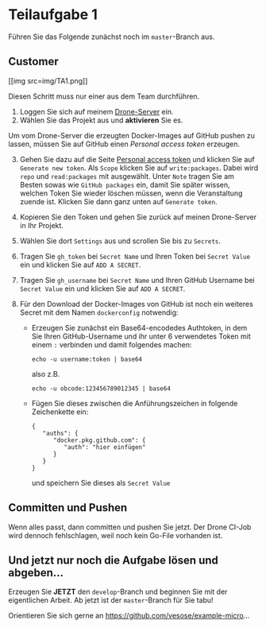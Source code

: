 # Teilaufgabe 1

Führen Sie das Folgende zunächst noch im `master`-Branch aus.

## Customer

[[img src=img/TA1.png]]

Diesen Schritt muss nur einer aus dem Team durchführen.

1. Loggen Sie sich auf meinem [Drone-Server](https://terraform.cs.hm.edu/) ein.
2. Wählen Sie das Projekt aus und **aktivieren** Sie es.

Um vom Drone-Server die erzeugten Docker-Images auf GitHub pushen zu lassen, müssen Sie
auf GitHub einen _Personal access token_ erzeugen.

3. Gehen Sie dazu auf die Seite [Personal access token](https://github.com/settings/tokens)
   und klicken Sie auf `Generate new token`. Als `Scope` klicken Sie auf `write:packages`.
   Dabei wird `repo` und `read:packages` mit ausgewählt. Unter `Note` tragen Sie am
   Besten sowas wie `GitHub packages` ein, damit Sie später wissen, welchen Token
   Sie wieder löschen müssen, wenn die Veranstaltung zuende ist. Klicken Sie dann ganz unten
   auf `Generate token`.
4. Kopieren Sie den Token und gehen Sie zurück auf meinen Drone-Server in Ihr Projekt.
5. Wählen Sie dort `Settings` aus und scrollen Sie bis zu `Secrets`.
6. Tragen Sie `gh_token` bei `Secret Name` und Ihren Token bei `Secret Value` ein und
   klicken Sie auf `ADD A SECRET`.
7. Tragen Sie `gh_username` bei `Secret Name` und Ihren GitHub Username bei `Secret Value` ein und
   klicken Sie auf `ADD A SECRET`.
8. Für den Download der Docker-Images von GitHub ist noch ein weiteres Secret mit dem
   Namen `dockerconfig` notwendig:

    - Erzeugen Sie zunächst ein Base64-encodedes Authtoken, in dem Sie Ihren GitHub-Username
      und ihr unter 6 verwendetes Token mit einem `:` verbinden und damit folgendes machen:

        ```
        echo -u username:token | base64
        ```

        also z.B.

        ```
        echo -u obcode:123456789012345 | base64
        ```

    - Fügen Sie dieses zwischen die Anführungszeichen in folgende Zeichenkette ein:

        ```
        {
           "auths": {
              "docker.pkg.github.com": {
                 "auth": "hier einfügen"
              }
           }
        }
        ```

        und speichern Sie dieses als `Secret Value`

## Committen und Pushen

Wenn alles passt, dann committen und pushen Sie jetzt. Der Drone CI-Job
wird dennoch fehlschlagen, weil noch kein Go-File vorhanden ist.

## Und jetzt nur noch die Aufgabe lösen und abgeben...

Erzeugen Sie **JETZT** den `develop`-Branch und beginnen Sie mit der eigentlichen
Arbeit. Ab jetzt ist der `master`-Branch für Sie tabu!

Orientieren Sie sich gerne an <https://github.com/vesose/example-micro>...
